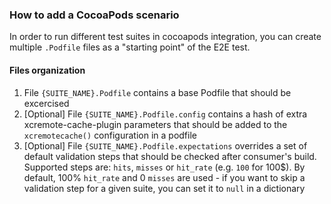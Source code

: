 ### How to add a CocoaPods scenario

In order to run different test suites in cocoapods integration, you can create multiple `.Podfile` files as a "starting point" of the E2E test.

#### Files organization

1. File `{SUITE_NAME}.Podfile` contains a base Podfile that should be excercised
1. [Optional] File `{SUITE_NAME}.Podfile.config` contains a hash of extra xcremote-cache-plugin parameters that should be added to the `xcremotecache()` configuration in a podfile
1. [Optional] File `{SUITE_NAME}.Podfile.expectations` overrides a set of default validation steps that should be checked after consumer's build. Supported steps are: `hits`, `misses` or `hit_rate` (e.g. `100` for 100$). By default, 100% `hit_rate` and 0 `misses` are used  - if you want to skip a validation step for a given suite, you can set it to `null` in a dictionary
